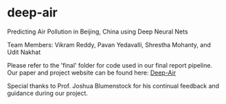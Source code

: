 # deep-air
Predicting Air Pollution in Beijing, China using Deep Neural Nets

Team Members: Vikram Reddy, Pavan Yedavalli, Shrestha Mohanty, and Udit Nakhat

Please refer to the 'final' folder for code used in our final report pipeline. Our paper and project website can be found here: [Deep-Air](https://www.ischool.berkeley.edu/projects/2017/deep-air)

Special thanks to Prof. Joshua Blumenstock for his continual feedback and guidance during our project.
